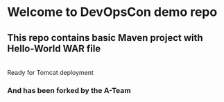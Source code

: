 # Welcome to DevOpsCon demo repo
## This repo contains basic Maven project with Hello-World WAR file 
<BR> Ready for Tomcat deployment 

### And has been forked by the A-Team
